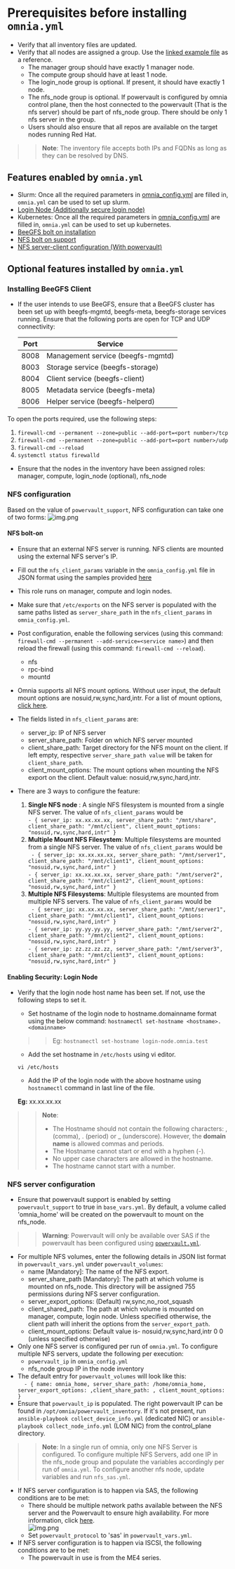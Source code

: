 # Prerequisites before installing `omnia.yml`

* Verify that all inventory files are updated.
* Verify that all nodes are assigned a group. Use the [linked example file](../../examples/host_inventory_file.ini) as a reference.
  * The manager group should have exactly 1 manager node.
  * The compute group should have at least 1 node.
  * The login_node group is optional. If present, it should have exactly 1 node.
  * The nfs_node group is optional. If powervault is configured by omnia control plane, then the host connected to the powervault (That is the nfs server) should be part of nfs_node group. There should be only 1 nfs server in the group.
  * Users should also ensure that all repos are available on the target nodes running Red Hat.
>> **Note**: The inventory file accepts both IPs and FQDNs as long as they can be resolved by DNS.

## Features enabled by `omnia.yml`
* Slurm: Once all the required parameters in [omnia_config.yml](../Input_Parameter_Guide/omnia_config.md) are filled in, `omnia.yml` can be used to set up slurm.
* [Login Node (Additionally secure login node)](#enabling-security-login-node)
* Kubernetes: Once all the required parameters in [omnia_config.yml](../Input_Parameter_Guide/omnia_config.md) are filled in, `omnia.yml` can be used to set up kubernetes.
* [BeeGFS bolt on installation](#installing-beegfs-client)
* [NFS bolt on support](#nfs-bolt-on)
* [NFS server-client configuration (With powervault)](#nfs-server-configuration)


## Optional features installed by `omnia.yml`

### Installing BeeGFS Client
* If the user intends to use BeeGFS, ensure that a BeeGFS cluster has been set up with beegfs-mgmtd, beegfs-meta, beegfs-storage services running.
  Ensure that the following ports are open for TCP and UDP connectivity:

  | Port | Service                           |
  |------|-----------------------------------|
  | 8008 | Management service (beegfs-mgmtd) |
  | 8003 | Storage service (beegfs-storage)  |
  | 8004 | Client service (beegfs-client)    |
  | 8005 | Metadata service (beegfs-meta)    |
  | 8006 | Helper service (beegfs-helperd)   |

To open the ports required, use the following steps:
1. `firewall-cmd --permanent --zone=public --add-port=<port number>/tcp`
2. `firewall-cmd --permanent --zone=public --add-port=<port number>/udp`
3. `firewall-cmd --reload`
4. `systemctl status firewalld`

* Ensure that the nodes in the inventory have been assigned roles: manager, compute, login_node (optional), nfs_node

### NFS configuration
Based on the value of `powervault_support`, NFS configuration can take one of two forms:
![img.png](../images/nfs_flowchart.png)

#### NFS bolt-on
* Ensure that an external NFS server is running. NFS clients are mounted using the external NFS server's IP.
* Fill out the `nfs_client_params` variable in the `omnia_config.yml` file in JSON format using the samples provided [here](../Input_Parameter_Guide/omnia_config.md)
* This role runs on manager, compute and login nodes.
* Make sure that `/etc/exports` on the NFS server is populated with the same paths listed as `server_share_path` in the `nfs_client_params` in `omnia_config.yml`.
* Post configuration, enable the following services (using this command: `firewall-cmd --permanent --add-service=<service name>`) and then reload the firewall (using this command: `firewall-cmd --reload`).
  - nfs
  - rpc-bind
  - mountd
* Omnia supports all NFS mount options. Without user input, the default mount options are nosuid,rw,sync,hard,intr. For a list of mount options, [click here](https://linux.die.net/man/5/nfs).
* The fields listed in `nfs_client_params` are:
  - server_ip: IP of NFS server
  - server_share_path: Folder on which NFS server mounted
  - client_share_path: Target directory for the NFS mount on the client. If left empty, respective `server_share_path value` will be taken for `client_share_path`.
  - client_mount_options: The mount options when mounting the NFS export on the client. Default value: nosuid,rw,sync,hard,intr.

* There are 3 ways to configure the feature:
  1. **Single NFS node** : A single NFS filesystem is mounted from a single NFS server. The value of `nfs_client_params` would be <br> `- { server_ip: xx.xx.xx.xx, server_share_path: "/mnt/share", client_share_path: "/mnt/client", client_mount_options: "nosuid,rw,sync,hard,intr" }`
  2. **Multiple Mount NFS Filesystem**: Multiple filesystems are mounted from a single NFS server. The value of `nfs_client_params` would be <br>` - { server_ip: xx.xx.xx.xx, server_share_path: "/mnt/server1", client_share_path: "/mnt/client1", client_mount_options: "nosuid,rw,sync,hard,intr" }` <br> `- { server_ip: xx.xx.xx.xx, server_share_path: "/mnt/server2", client_share_path: "/mnt/client2", client_mount_options: "nosuid,rw,sync,hard,intr" }`
  3. **Multiple NFS Filesystems**: Multiple filesystems are mounted from multiple NFS servers. The value of `nfs_client_params` would be <br> ` - { server_ip: xx.xx.xx.xx, server_share_path: "/mnt/server1", client_share_path: "/mnt/client1", client_mount_options: "nosuid,rw,sync,hard,intr" }` <br> `- { server_ip: yy.yy.yy.yy, server_share_path: "/mnt/server2", client_share_path: "/mnt/client2", client_mount_options: "nosuid,rw,sync,hard,intr" }` <br> `- { server_ip: zz.zz.zz.zz, server_share_path: "/mnt/server3", client_share_path: "/mnt/client3", client_mount_options: "nosuid,rw,sync,hard,intr" } `


#### Enabling Security: Login Node

* Verify that the login node host name has been set. If not, use the following steps to set it.
    * Set hostname of the login node to hostname.domainname format using the below command:
      `hostnamectl set-hostname <hostname>.<domainname>`
  >>Eg: `hostnamectl set-hostname login-node.omnia.test`
    * Add the set hostname in `/etc/hosts` using vi editor.

  `vi /etc/hosts`

    * Add the IP of the login node with the above hostname using `hostnamectl` command in last line of the file.

  __Eg:__  xx.xx.xx.xx <hostname>

>> **Note**:
>>	* The Hostname should not contain the following characters: , (comma), \. (period) or _ (underscore). However, the **domain name** is allowed commas and periods.
>>	* The Hostname cannot start or end with a hyphen (-).
>>	* No upper case characters are allowed in the hostname.
>>	* The hostname cannot start with a number.



### NFS server configuration
* Ensure that powervault support is enabled by setting `powervault_support` to true in `base_vars.yml`. By default, a volume called 'omnia_home' will be created on the powervault to mount on the nfs_node.
>> **Warning**: Powervault will only be available over SAS if the powervault has been configured using [`powervault.yml`](../Device_Configuration/PowerVault.md).
* For multiple NFS volumes, enter the following details in JSON list format in `powervault_vars.yml` under `powervault_volumes`:
    - name [Mandatory]: The name of the NFS export.
    - server_share_path [Mandatory]: The path at which volume is mounted on nfs_node. This directory will be assigned 755 permissions during NFS server configuration.
    - server_export_options: (Default) rw,sync,no_root_squash
    - client_shared_path: The path at which volume is mounted on manager, compute, login node. Unless specified otherwise, the client path will inherit the options from the `server_export_path`.
    - client_mount_options: Default value is- nosuid,rw,sync,hard,intr 0 0 (unless specified otherwise)
* Only one NFS server is configured per run of `omnia.yml`. To configure multiple NFS servers, update the following per execution:
  * `powervault_ip` in `omnia_config.yml`
  * nfs_node group IP in the node inventory
* The default entry for `powervault_volumes` will look like this: <br> `  - { name: omnia_home, server_share_path: /home/omnia_home, server_export_options: ,client_share_path: , client_mount_options: }` <br>
* Ensure that `powervault_ip` is populated. The right powervault IP can be found in `/opt/omnia/powervault_inventory`. If it's not present, run `ansible-playbook collect_device_info.yml` (dedicated NIC) or `ansible-playbook collect_node_info.yml` (LOM NIC) from the control_plane directory.
>> **Note**: In a single run of omnia, only one NFS Server is configured. To configure multiple NFS Servers, add one IP in the nfs_node group and populate the variables accordingly per run of `omnia.yml`. To configure another nfs node, update variables and run `nfs_sas.yml`.
* If NFS server configuration is to happen via SAS, the following conditions are to be met:
  * There should be multiple network paths available between the NFS server and the Powervault to ensure high availability. For more information, click [here](https://access.redhat.com/documentation/en-us/red_hat_enterprise_linux/8/html/configuring_device_mapper_multipath/overview-of-device-mapper-multipathing_configuring-device-mapper-multipath). <br>
  ![img.png](../images/MultipathingOverSAS.png)
  * Set `powervault_protocol` to 'sas' in `powervault_vars.yml`.
* If NFS server configuration is to happen via ISCSI, the following conditions are to be met:
  * The powervault in use is from the ME4 series.

  


